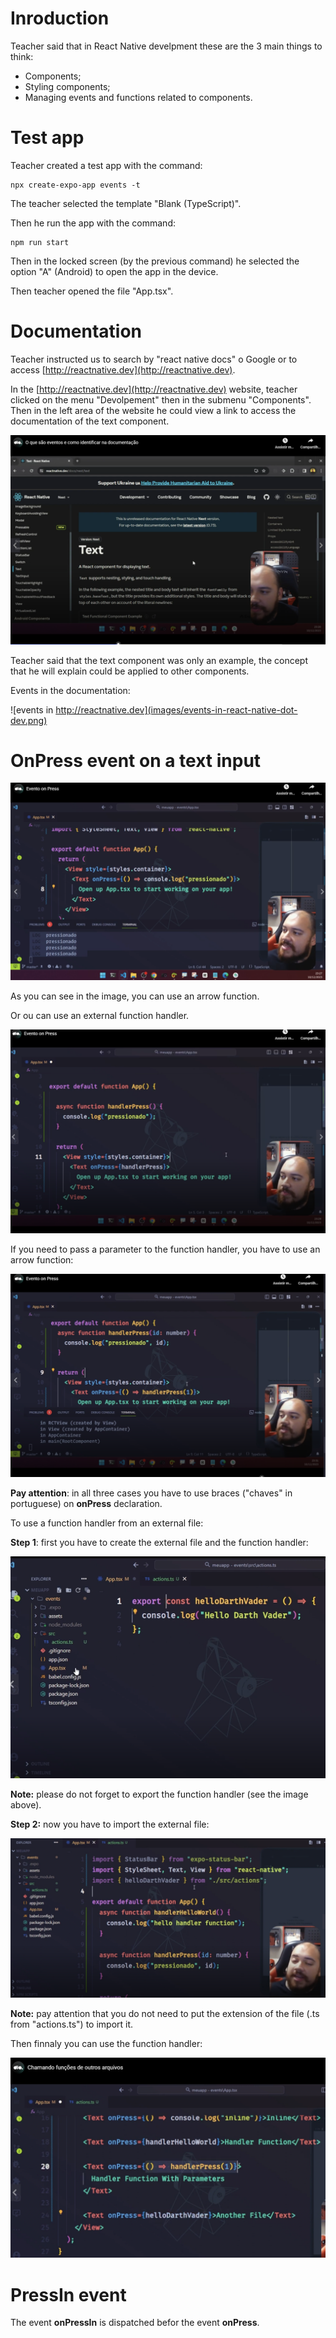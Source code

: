 # Inroduction

Teacher said that in React Native develpment these are the 3 main things to think:

- Components;
- Styling components;
- Managing events and functions related to components.


# Test app


Teacher created a test app with the command:

```
npx create-expo-app events -t
```

The teacher selected the template "Blank (TypeScript)".

Then he run the app with the command:

```
npm run start
```

Then in the locked screen (by the previous command) he selected the option "A" (Android) to open the app in the device.

Then teacher opened the file "App.tsx".


# Documentation

Teacher instructed us to search by "react native docs" o Google or to access [http://reactnative.dev](http://reactnative.dev).

In the [http://reactnative.dev](http://reactnative.dev) website, teacher clicked on the menu "Devolpement" then in the submenu "Components". Then in the left area of the website he could view a link to access the documentation of the text component.

![documentation - text component](images/documentation--text-component.png)

Teacher said that the text component was only an example, the concept that he will explain could be applied to other components.

Events in the documentation:

![events in http://reactnative.dev](images/events-in-react-native-dot-dev.png)


# OnPress event on a text input

![on press event on a text input - inline](images/on-press-event-on-a-text-input--inline.png)

As you can see in the image, you can use an arrow function.

Or ou can use an external function handler.

![on press event on a text input - external handler](images/on-press-event-on-a-text-input--external-handler.png)

If you need to pass a parameter to the function handler, you have to use an arrow function:

![on press event on a text input - passing parameters](images/on-press-event-on-a-text-input--passing-parameters.png)

**Pay attention**: in all three cases you have to use braces ("chaves" in portuguese) on **onPress** declaration.

To use a function handler from an external file:

**Step 1**: first you have to create the external file and the function handler:

![external file function handler - declaring the function](images/external-file-function-handler--declaring-the-function.png)

**Note:** please do not forget to export the function handler (see the image above).

**Step 2:** now you have to import the external file:

![external file function handler - importing the external file](images/external-file-function-handler--importing-the-external-file.png)

**Note:** pay attention that you do not need to put the extension of the file (.ts from "actions.ts") to import it.

Then finnaly you can use the function handler:

![external file function handler - using the function handler](images/external-file-function-handler--using-the-handler.png)


# PressIn event

The event **onPressIn** is dispatched befor the event **onPress**.